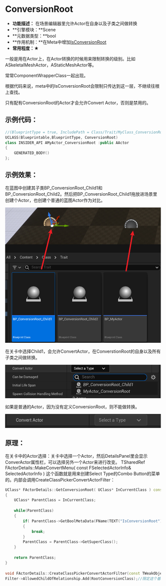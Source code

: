 # ConversionRoot

- **功能描述：** 在场景编辑器里允许Actor在自身以及子类之间做转换
- **引擎模块：**Scene
- **元数据类型：**bool
- **作用机制：**在Meta中增加[IsConversionRoot](../../../../Meta/Blueprint/IsConversionRoot.md)
- **常用程度：★**

一般是用在Actor上，在Actor转换的时候用来限制转换的级别。比如ASkeletalMeshActor，AStaticMeshActor等。

常常ComponentWrapperClass一起出现。

根据代码来说，meta中的IsConversionRoot会限制只传达到这一层，不继续往根上查找。

只有配有ConversionRoot的Actor才会允许Convert Actor，否则是禁用的。

## 示例代码：

```cpp
//(BlueprintType = true, IncludePath = Class/Trait/MyClass_ConversionRoot.h, IsBlueprintBase = true, IsConversionRoot = true, ModuleRelativePath = Class/Trait/MyClass_ConversionRoot.h)
UCLASS(Blueprintable,BlueprintType, ConversionRoot)
class INSIDER_API AMyActor_ConversionRoot :public AActor
{
	GENERATED_BODY()
};

```

## 示例效果：

在蓝图中创建其子类BP_ConversionRoot_Child1和BP_ConversionRoot_Child2。然后把BP_ConversionRoot_Child1拖放进场景里创建个Actor，也创建个普通的蓝图Actor作为对比。

![Untitled](Untitled.png)

在关卡中选择Child1，会允许ConvertActor，在ConverstionRoot的自身以及所有子类之间做转换。

![Untitled](Untitled%201.png)

如果是普通的Actor，因为没有定义ConversionRoot，则不能做转换。

![Untitled](Untitled%202.png)

## 原理：

在关卡中的Actor选择：关卡中选择一个Actor，然后DetailsPanel里会显示ConverActor属性栏，可以选择另外一个Actor来进行改变。
TSharedRef<SWidget> FActorDetails::MakeConvertMenu( const FSelectedActorInfo& SelectedActorInfo )
这个函数就是用来创建Select Type的Combo Button的菜单的。内部会调用CreateClassPickerConvertActorFilter：

```cpp
UClass* FActorDetails::GetConversionRoot( UClass* InCurrentClass ) const
{
	UClass* ParentClass = InCurrentClass;

	while(ParentClass)
	{
		if( ParentClass->GetBoolMetaData(FName(TEXT("IsConversionRoot"))) )
		{
			break;
		}
		ParentClass = ParentClass->GetSuperClass();
	}

	return ParentClass;
}

void FActorDetails::CreateClassPickerConvertActorFilter(const TWeakObjectPtr<AActor> ConvertActor, class FClassViewerInitializationOptions* ClassPickerOptions)
Filter->AllowedChildOfRelationship.Add(RootConversionClass);//限定这个基类以下的其他子类

```